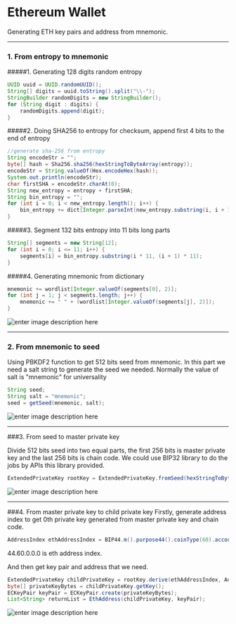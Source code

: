 # Ethereum Wallet

Generating ETH key pairs and address from mnemonic.


----------


### 1. From entropy to mnemonic

#####1. Generating 128 digits random entropy
```java
UUID uuid = UUID.randomUUID();
String[] digits = uuid.toString().split("\\-");
StringBuilder randomDigits = new StringBuilder();
for (String digit : digits) {
    randomDigits.append(digit);
}
```

#####2. Doing SHA256 to entropy for checksum, append first 4 bits to the end of entropy
```java
//generate sha-256 from entropy
String encodeStr = "";
byte[] hash = Sha256.sha256(hexStringToByteArray(entropy));
encodeStr = String.valueOf(Hex.encodeHex(hash));
System.out.println(encodeStr);
char firstSHA = encodeStr.charAt(0);
String new_entropy = entropy + firstSHA;
String bin_entropy = "";
for (int i = 0; i < new_entropy.length(); i++) {
    bin_entropy += dict[Integer.parseInt(new_entropy.substring(i, i + 1), 16)];
}
```
#####3. Segment 132 bits entropy into 11 bits long parts
```java
String[] segments = new String[12];
for (int i = 0; i <= 11; i++) {
    segments[i] = bin_entropy.substring(i * 11, (i + 1) * 11);
}
```
#####4. Generating mnemonic from dictionary
```java
mnemonic += wordlist[Integer.valueOf(segments[0], 2)];
for (int j = 1; j < segments.length; j++) {
    mnemonic += " " + (wordlist[Integer.valueOf(segments[j], 2)]);
}
```
![enter image description here](https://upload-images.jianshu.io/upload_images/10931084-93b10c15c7277420.png?imageMogr2/auto-orient/strip%7CimageView2/2/w/700)


----------


### 2. From mnemonic to seed

Using PBKDF2 function to get 512 bits seed from mnemonic.
In this part we need a salt string to generate the seed we needed. Normally the value of salt is "mnemonic" for universality

```java
String seed;
String salt = "mnemonic";
seed = getSeed(mnemonic, salt);
```
![enter image description here](https://upload-images.jianshu.io/upload_images/10931084-eb8d30c6fc836a5b.png?imageMogr2/auto-orient/strip%7CimageView2/2/w/700)


----------


###3. From seed to master private key

Divide 512 bits seed into two equal parts, the first 256 bits is master private key and the last 256 bits is chain code. We could use BIP32 library to do the jobs by APIs this library provided.

```java
ExtendedPrivateKey rootKey = ExtendedPrivateKey.fromSeed(hexStringToByteArray(seed), Bitcoin.MAIN_NET);
```
![enter image description here](https://upload-images.jianshu.io/upload_images/10931084-177ace609e88a5a3.png?imageMogr2/auto-orient/strip%7CimageView2/2/w/700)

----------
###4. From master private key to child private key
Firstly, generate address index to get 0th private key generated from master private key and chain code.
```java
AddressIndex ethAddressIndex = BIP44.m().purpose44().coinType(60).account(0).external().address(0);
```
44.60.0.0.0 is eth address index.

And then get key pair and address that we need.
```java
ExtendedPrivateKey childPrivateKey = rootKey.derive(ethAddressIndex, AddressIndex.DERIVATION);
byte[] privateKeyBytes = childPrivateKey.getKey(); 
ECKeyPair keyPair = ECKeyPair.create(privateKeyBytes);
List<String> returnList = EthAddress(childPrivateKey, keyPair);
```

![enter image description here](https://upload-images.jianshu.io/upload_images/10931084-dfd91a5ee94953e7.png?imageMogr2/auto-orient/strip%7CimageView2/2/w/700)

